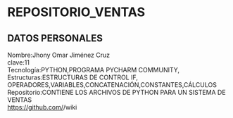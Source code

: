 # REPOSITORIO_VENTAS
## DATOS PERSONALES<br>
Nombre:Jhony Omar Jiménez Cruz<br>
clave:11<br>
Tecnología:PYTHON,PROGRAMA PYCHARM COMMUNITY,<br>
Estructuras:ESTRUCTURAS DE CONTROL IF, OPERADORES,VARIABLES,CONCATENACIÓN,CONSTANTES,CÁLCULOS<br>
Repositorio:CONTIENE LOS ARCHIVOS DE PYTHON PARA UN SISTEMA DE VENTAS<br>
https://github.com/<username>/wiki<br>